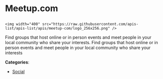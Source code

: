 # Meetup.com<p align="center">
    <img width="400" src="https://raw.githubusercontent.com/apis-list/apis-list/apis/meetup-com/logo_256x256.png" />
</p>

Find groups that host online or in person events and meet people in your local community who share your interests. Find groups that host online or in person events and meet people in your local community who share your interests

**Categories**:

- [Social](https://github/apis-list/apis-list#social)





